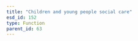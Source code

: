 ```yaml
---
title: "Children and young people social care"
esd_id: 152
type: Function
parent_id: 63 
---
```




